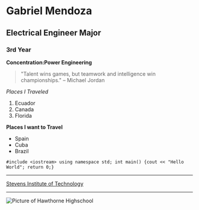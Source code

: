 # Gabriel Mendoza 
## Electrical Engineer Major  
### 3rd Year 
**Concentration:Power Engineering**


> "Talent wins games, but teamwork and intelligence win championships." – Michael Jordan

*Places I Traveled*
1. Ecuador
2. Canada
3. Florida
   
**Places I want to Travel**

- Spain
- Cuba
- Brazil 

` #include <iostream>
using namespace std;
int main()
{cout << "Hello World";
return 0;} `

---

[Stevens Institute of Technology](https://www.stevens.edu/)

---
![Picture of Hawthorne Highschool]([[https://s3.ap-south-1.amazonaws.com/leverageedu/school-logo/us/2020-01-31_31_Stevens-Apparel-Color-R.png](https://th.bing.com/th/id/OIP.zrVVK6Hyx4I1tS7nB1KpogHaFj?rs=1&pid=ImgDetMain)https://th.bing.com/th/id/OIP.zrVVK6Hyx4I1tS7nB1KpogHaFj?rs=1&pid=ImgDetMain](https://th.bing.com/th/id/OIP.UwWhJ3dBs5-9IRLhrzGMwwHaDx?w=328&h=178&c=7&r=0&o=5&dpr=1.3&pid=1.7)https://th.bing.com/th/id/OIP.UwWhJ3dBs5-9IRLhrzGMwwHaDx?w=328&h=178&c=7&r=0&o=5&dpr=1.3&pid=1.7)
